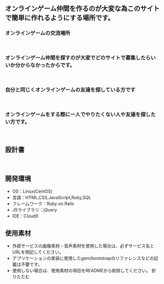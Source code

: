 # <Gathering Of Adventurers>
​
## オンラインゲーム仲間を作るのが大変な為このサイトで簡単に作れるようにする場所です。
### オンラインゲームの交流場所
<!--何を『目的』とし、どのような『分類』なのかを簡潔に書く-->
​
### オンラインゲーム仲間を探すのが大変でどのサイトで募集したらいいか分からなかったからです。

<!--なぜこのようなテーマにしたかを説明する-->
​
### 自分と同じくオンラインゲームの友達を探している方です
<!--誰に使ってもらうかを具体的に記載する-->
​
### オンラインゲームをする際に一人でやりたくない人や友達を探したい方です。
<!--どのような時に使うのかの状況を記載すること-->
​
## 設計書
<!--テーマを設定・提出する時点では不要です-->
​
## 開発環境
- OS：Linux(CentOS)
- 言語：HTML,CSS,JavaScript,Ruby,SQL
- フレームワーク：Ruby on Rails
- JSライブラリ：jQuery
- IDE：Cloud9
​
## 使用素材
- 外部サービスの画像素材・音声素材を使用した場合は、必ずサービス名とURLを明記してください。
- アプリケーションの実装に使用したgem/bootstrapのリファレンスなどの記載は不要です。
- 使用しない場合は、使用素材の項目をREADMEから削除してください。
折りたたむ